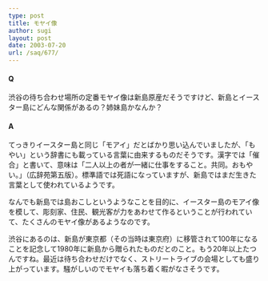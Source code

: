 ```yaml
---
type: post
title: モヤイ像
author: sugi
layout: post
date: 2003-07-20
url: /saq/677/
---
```

#### Q 

渋谷の待ち合わせ場所の定番モヤイ像は新島原産だそうですけど、新島とイースター島にどんな関係があるの？姉妹島かなんか？

#### A 

てっきりイースター島と同じ「モアイ」だとばかり思い込んでいましたが、「もやい」という辞書にも載っている言葉に由来するものだそうです。漢字では「催合」と書いて、意味は「二人以上の者が一緒に仕事をすること。共同。おもやい。」（広辞苑第五版）。標準語では死語になっていますが、新島ではまだ生きた言葉として使われているようです。

なんでも新島では島おこしというようなことを目的に、イースター島のモアイ像を模して、彫刻家、住民、観光客が力をあわせて作るということが行われていて、たくさんのモヤイ像があるようなのです。

渋谷にあるのは、新島が東京都（その当時は東京府）に移管されて100年になることを記念して1980年に新島から贈られたものだとのこと。もう20年以上たつんですね。最近は待ち合わせだけでなく、ストリートライブの会場としても盛り上がっています。騒がしいのでモヤイも落ち着く暇がなさそうです。
